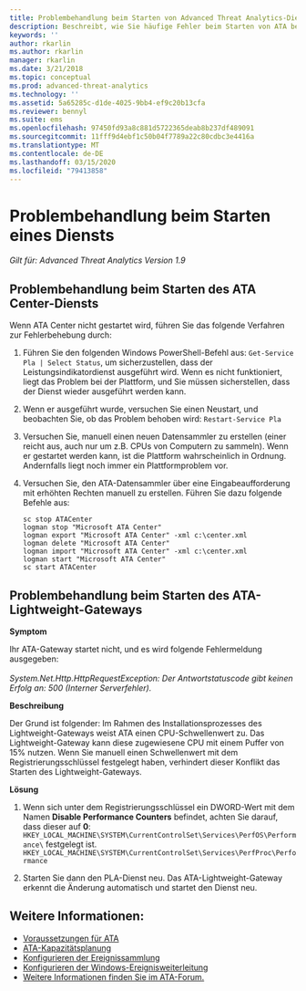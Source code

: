 ```yaml
---
title: Problembehandlung beim Starten von Advanced Threat Analytics-Dienst
description: Beschreibt, wie Sie häufige Fehler beim Starten von ATA beheben können
keywords: ''
author: rkarlin
ms.author: rkarlin
manager: rkarlin
ms.date: 3/21/2018
ms.topic: conceptual
ms.prod: advanced-threat-analytics
ms.technology: ''
ms.assetid: 5a65285c-d1de-4025-9bb4-ef9c20b13cfa
ms.reviewer: bennyl
ms.suite: ems
ms.openlocfilehash: 97450fd93a8c881d5722365deab8b237df489091
ms.sourcegitcommit: 11fff9d4ebf1c50b04f7789a22c80cdbc3e4416a
ms.translationtype: MT
ms.contentlocale: de-DE
ms.lasthandoff: 03/15/2020
ms.locfileid: "79413858"
---
```

# <a name="troubleshooting-service-startup"></a>Problembehandlung beim Starten eines Diensts

*Gilt für: Advanced Threat Analytics Version 1.9*

## <a name="troubleshooting-ata-center-service-startup"></a>Problembehandlung beim Starten des ATA Center-Diensts

Wenn ATA Center nicht gestartet wird, führen Sie das folgende Verfahren zur Fehlerbehebung durch:

1.  Führen Sie den folgenden Windows PowerShell-Befehl aus: `Get-Service Pla | Select Status`,
    um sicherzustellen, dass der Leistungsindikatordienst ausgeführt wird. Wenn es nicht funktioniert, liegt das Problem bei der Plattform, und Sie müssen sicherstellen, dass der Dienst wieder ausgeführt werden kann.
2.  Wenn er ausgeführt wurde, versuchen Sie einen Neustart, und beobachten Sie, ob das Problem behoben wird: `Restart-Service Pla`
3.  Versuchen Sie, manuell einen neuen Datensammler zu erstellen (einer reicht aus, auch nur um z.B. CPUs von Computern zu sammeln).
Wenn er gestartet werden kann, ist die Plattform wahrscheinlich in Ordnung. Andernfalls liegt noch immer ein Plattformproblem vor.

4.  Versuchen Sie, den ATA-Datensammler über eine Eingabeaufforderung mit erhöhten Rechten manuell zu erstellen. Führen Sie dazu folgende Befehle aus:

        sc stop ATACenter
        logman stop "Microsoft ATA Center"
        logman export "Microsoft ATA Center" -xml c:\center.xml
        logman delete "Microsoft ATA Center"
        logman import "Microsoft ATA Center" -xml c:\center.xml
        logman start "Microsoft ATA Center"
        sc start ATACenter

## <a name="troubleshooting-ata-lightweight-gateway-startup"></a>Problembehandlung beim Starten des ATA-Lightweight-Gateways

**Symptom**

Ihr ATA-Gateway startet nicht, und es wird folgende Fehlermeldung ausgegeben:<br></br>
*System.Net.Http.HttpRequestException: Der Antwortstatuscode gibt keinen Erfolg an: 500 (Interner Serverfehler).*

**Beschreibung**

Der Grund ist folgender: Im Rahmen des Installationsprozesses des Lightweight-Gateways weist ATA einen CPU-Schwellenwert zu. Das Lightweight-Gateway kann diese zugewiesene CPU mit einem Puffer von 15% nutzen. Wenn Sie manuell einen Schwellenwert mit dem Registrierungsschlüssel festgelegt haben, verhindert dieser Konflikt das Starten des Lightweight-Gateways. 

**Lösung**

1. Wenn sich unter dem Registrierungsschlüssel ein DWORD-Wert mit dem Namen **Disable Performance Counters** befindet, achten Sie darauf, dass dieser auf **0**: `HKEY_LOCAL_MACHINE\SYSTEM\CurrentControlSet\Services\PerfOS\Performance\` festgelegt ist.
    `HKEY_LOCAL_MACHINE\SYSTEM\CurrentControlSet\Services\PerfProc\Performance`
 
2. Starten Sie dann den PLA-Dienst neu. Das ATA-Lightweight-Gateway erkennt die Änderung automatisch und startet den Dienst neu.


## <a name="see-also"></a>Weitere Informationen:
- [Voraussetzungen für ATA](ata-prerequisites.md)
- [ATA-Kapazitätsplanung](ata-capacity-planning.md)
- [Konfigurieren der Ereignissammlung](configure-event-collection.md)
- [Konfigurieren der Windows-Ereignisweiterleitung](configure-event-collection.md)
- [Weitere Informationen finden Sie im ATA-Forum.](https://social.technet.microsoft.com/Forums/security/home?forum=mata)
